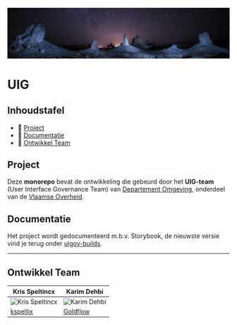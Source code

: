 ![omgeving](resources/miscellaneous/omgeving.png)

# UIG

## Inhoudstafel

- 🚀 [Project](#project)
- 📒 [Documentatie](#documentatie)
- 👥 [Ontwikkel Team](#ontwikkel-team)

## Project

Deze __monorepo__ bevat de ontwikkeling die gebeurd door het __UIG-team__ (User Interface Governance Team)
van [Departement Omgeving](https://omgeving.vlaanderen.be/), onderdeel van
de [Vlaamse Overheid](https://www.vlaanderen.be/).

## Documentatie

Het project wordt gedocumenteerd m.b.v. Storybook, de nieuwste versie vind je terug
onder [uigov-builds](https://milieuinfo.github.io/uigov-builds/release/latest/storybook).

<hr></hr>

## Ontwikkel Team

| Kris Speltincx                                                             | Karim Dehbi                                                            |
|----------------------------------------------------------------------------|------------------------------------------------------------------------|
| ![Kris Speltincx](https://avatars.githubusercontent.com/u/110020569?s=160) | ![Karim Dehbi](https://avatars.githubusercontent.com/u/15731348?s=160) |
| [kspeltix](https://github.com/kspeltix)                                    | [Goldflow](https://github.com/Goldflow)                                |
